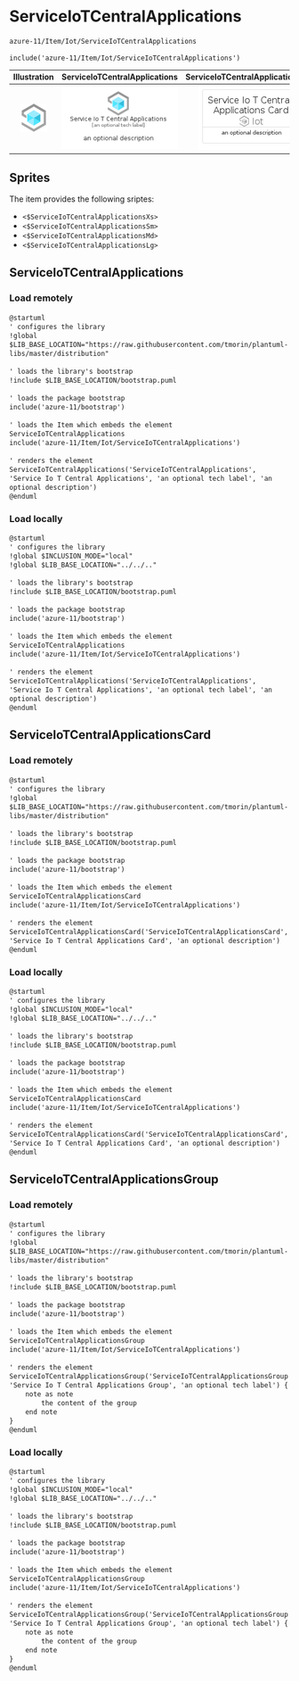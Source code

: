 # ServiceIoTCentralApplications


```text
azure-11/Item/Iot/ServiceIoTCentralApplications
```

```text
include('azure-11/Item/Iot/ServiceIoTCentralApplications')
```



| Illustration | ServiceIoTCentralApplications | ServiceIoTCentralApplicationsCard | ServiceIoTCentralApplicationsGroup |
| :---: | :---: | :---: | :---: |
| ![illustration for Illustration](../../../azure-11/Item/Iot/ServiceIoTCentralApplications.png) | ![illustration for ServiceIoTCentralApplications](../../../azure-11/Item/Iot/ServiceIoTCentralApplications.Local.png) | ![illustration for ServiceIoTCentralApplicationsCard](../../../azure-11/Item/Iot/ServiceIoTCentralApplicationsCard.Local.png) | ![illustration for ServiceIoTCentralApplicationsGroup](../../../azure-11/Item/Iot/ServiceIoTCentralApplicationsGroup.Local.png) |



## Sprites
The item provides the following sriptes:

- `<$ServiceIoTCentralApplicationsXs>`
- `<$ServiceIoTCentralApplicationsSm>`
- `<$ServiceIoTCentralApplicationsMd>`
- `<$ServiceIoTCentralApplicationsLg>`





## ServiceIoTCentralApplications

### Load remotely
```plantuml
@startuml
' configures the library
!global $LIB_BASE_LOCATION="https://raw.githubusercontent.com/tmorin/plantuml-libs/master/distribution"

' loads the library's bootstrap
!include $LIB_BASE_LOCATION/bootstrap.puml

' loads the package bootstrap
include('azure-11/bootstrap')

' loads the Item which embeds the element ServiceIoTCentralApplications
include('azure-11/Item/Iot/ServiceIoTCentralApplications')

' renders the element
ServiceIoTCentralApplications('ServiceIoTCentralApplications', 'Service Io T Central Applications', 'an optional tech label', 'an optional description')
@enduml
```

### Load locally
```plantuml
@startuml
' configures the library
!global $INCLUSION_MODE="local"
!global $LIB_BASE_LOCATION="../../.."

' loads the library's bootstrap
!include $LIB_BASE_LOCATION/bootstrap.puml

' loads the package bootstrap
include('azure-11/bootstrap')

' loads the Item which embeds the element ServiceIoTCentralApplications
include('azure-11/Item/Iot/ServiceIoTCentralApplications')

' renders the element
ServiceIoTCentralApplications('ServiceIoTCentralApplications', 'Service Io T Central Applications', 'an optional tech label', 'an optional description')
@enduml
```

## ServiceIoTCentralApplicationsCard

### Load remotely
```plantuml
@startuml
' configures the library
!global $LIB_BASE_LOCATION="https://raw.githubusercontent.com/tmorin/plantuml-libs/master/distribution"

' loads the library's bootstrap
!include $LIB_BASE_LOCATION/bootstrap.puml

' loads the package bootstrap
include('azure-11/bootstrap')

' loads the Item which embeds the element ServiceIoTCentralApplicationsCard
include('azure-11/Item/Iot/ServiceIoTCentralApplications')

' renders the element
ServiceIoTCentralApplicationsCard('ServiceIoTCentralApplicationsCard', 'Service Io T Central Applications Card', 'an optional description')
@enduml
```

### Load locally
```plantuml
@startuml
' configures the library
!global $INCLUSION_MODE="local"
!global $LIB_BASE_LOCATION="../../.."

' loads the library's bootstrap
!include $LIB_BASE_LOCATION/bootstrap.puml

' loads the package bootstrap
include('azure-11/bootstrap')

' loads the Item which embeds the element ServiceIoTCentralApplicationsCard
include('azure-11/Item/Iot/ServiceIoTCentralApplications')

' renders the element
ServiceIoTCentralApplicationsCard('ServiceIoTCentralApplicationsCard', 'Service Io T Central Applications Card', 'an optional description')
@enduml
```

## ServiceIoTCentralApplicationsGroup

### Load remotely
```plantuml
@startuml
' configures the library
!global $LIB_BASE_LOCATION="https://raw.githubusercontent.com/tmorin/plantuml-libs/master/distribution"

' loads the library's bootstrap
!include $LIB_BASE_LOCATION/bootstrap.puml

' loads the package bootstrap
include('azure-11/bootstrap')

' loads the Item which embeds the element ServiceIoTCentralApplicationsGroup
include('azure-11/Item/Iot/ServiceIoTCentralApplications')

' renders the element
ServiceIoTCentralApplicationsGroup('ServiceIoTCentralApplicationsGroup', 'Service Io T Central Applications Group', 'an optional tech label') {
    note as note
        the content of the group
    end note
}
@enduml
```

### Load locally
```plantuml
@startuml
' configures the library
!global $INCLUSION_MODE="local"
!global $LIB_BASE_LOCATION="../../.."

' loads the library's bootstrap
!include $LIB_BASE_LOCATION/bootstrap.puml

' loads the package bootstrap
include('azure-11/bootstrap')

' loads the Item which embeds the element ServiceIoTCentralApplicationsGroup
include('azure-11/Item/Iot/ServiceIoTCentralApplications')

' renders the element
ServiceIoTCentralApplicationsGroup('ServiceIoTCentralApplicationsGroup', 'Service Io T Central Applications Group', 'an optional tech label') {
    note as note
        the content of the group
    end note
}
@enduml
```

